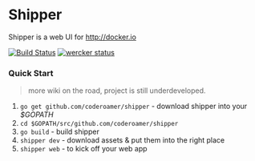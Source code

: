 Shipper 
==========

Shipper is a web UI for http://docker.io

[![Build Status](https://travis-ci.org/CodeRoamer/Shipper.svg?branch=master)](https://travis-ci.org/CodeRoamer/Shipper)
[![wercker status](https://app.wercker.com/status/ef5186c0ddc28e83397186c2ac549cda/s "wercker status")](https://app.wercker.com/project/bykey/ef5186c0ddc28e83397186c2ac549cda)

### Quick Start

> more wiki on the road, project is still underdeveloped.

1. `go get github.com/coderoamer/shipper` - download shipper into your *$GOPATH*
2. `cd $GOPATH/src/github.com/coderoamer/shipper`
3. `go build` - build shipper
4. `shipper dev` - download assets & put them into the right place
5. `shipper web` - to kick off your web app
